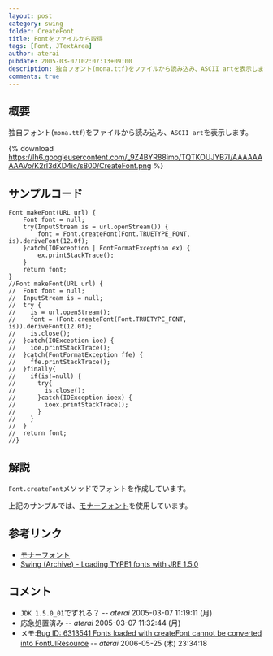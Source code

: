 ```yaml
---
layout: post
category: swing
folder: CreateFont
title: Fontをファイルから取得
tags: [Font, JTextArea]
author: aterai
pubdate: 2005-03-07T02:07:13+09:00
description: 独自フォント(mona.ttf)をファイルから読み込み、ASCII artを表示します。
comments: true
---
```

## 概要
独自フォント(`mona.ttf`)をファイルから読み込み、`ASCII art`を表示します。

{% download https://lh6.googleusercontent.com/_9Z4BYR88imo/TQTKOUJYB7I/AAAAAAAAAVo/K2rl3dXD4ic/s800/CreateFont.png %}

## サンプルコード
<pre class="prettyprint"><code>Font makeFont(URL url) {
    Font font = null;
    try(InputStream is = url.openStream()) {
        font = Font.createFont(Font.TRUETYPE_FONT, is).deriveFont(12.0f);
    }catch(IOException | FontFormatException ex) {
        ex.printStackTrace();
    }
    return font;
}
//Font makeFont(URL url) {
//  Font font = null;
//  InputStream is = null;
//  try {
//    is = url.openStream();
//    font = (Font.createFont(Font.TRUETYPE_FONT, is)).deriveFont(12.0f);
//    is.close();
//  }catch(IOException ioe) {
//    ioe.printStackTrace();
//  }catch(FontFormatException ffe) {
//    ffe.printStackTrace();
//  }finally{
//    if(is!=null) {
//      try{
//        is.close();
//      }catch(IOException ioex) {
//        ioex.printStackTrace();
//      }
//    }
//  }
//  return font;
//}
</code></pre>

## 解説
`Font.createFont`メソッドでフォントを作成しています。

上記のサンプルでは、[モナーフォント](http://monafont.sourceforge.net/index.html)を使用しています。

## 参考リンク
- [モナーフォント](http://monafont.sourceforge.net/index.html)
- [Swing (Archive) - Loading TYPE1 fonts with JRE 1.5.0](https://forums.oracle.com/thread/1483177)

<!-- dummy comment line for breaking list -->

## コメント
- `JDK 1.5.0_01`でずれる？ -- *aterai* 2005-03-07 11:19:11 (月)
- 応急処置済み -- *aterai* 2005-03-07 11:32:44 (月)
- メモ:[Bug ID: 6313541 Fonts loaded with createFont cannot be converted into FontUIResource](http://bugs.java.com/bugdatabase/view_bug.do?bug_id=6313541) -- *aterai* 2006-05-25 (木) 23:34:18

<!-- dummy comment line for breaking list -->
